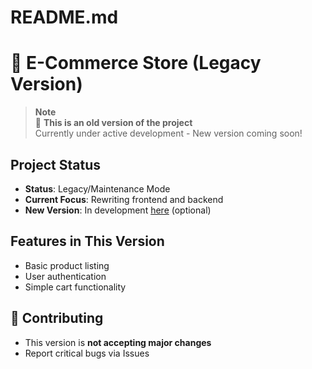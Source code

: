 # README.md
# 🛒 E-Commerce Store (Legacy Version)

> **Note**  
> 🚧 **This is an old version of the project**  
> Currently under active development - New version coming soon!

## Project Status
- **Status**: Legacy/Maintenance Mode
- **Current Focus**: Rewriting frontend and backend
- **New Version**: In development [here](link-to-new-repo) (optional)

## Features in This Version
- Basic product listing
- User authentication
- Simple cart functionality

## 🔨 Contributing
- This version is **not accepting major changes**  
- Report critical bugs via Issues